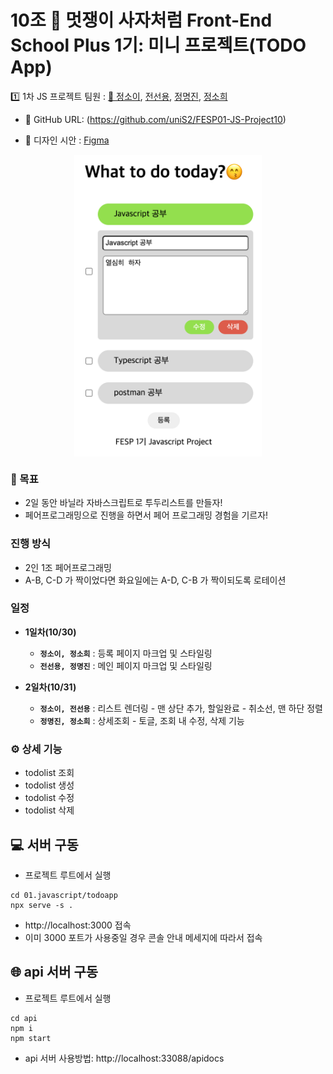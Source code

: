 # 10조 🦁 멋쟁이 사자처럼 Front-End School Plus 1기: 미니 프로젝트(TODO App)

1️⃣ 1차 JS 프로젝트 팀원 : [👑 정소이](https://github.com/uniS2/FESP01-JS-Project10), [전선용](https://github.com/sy0725), [정명진](https://github.com/jungmyungjin), [정소희](https://github.com/haha41)

- 🐼 GitHub URL: (https://github.com/uniS2/FESP01-JS-Project10)

- 🎨 디자인 시안 : [Figma](https://www.figma.com/file/6gI7VgNfHjo6CKSqypsdX2/Untitled?type=design&node-id=0%3A1&mode=design&t=muOah9kJpVhcm727-1)

<img src= ./todo.png alt="프로젝트 결과물" style="display: block; margin: 0 auto; width:300px">

### 🎯 목표

- 2일 동안 바닐라 자바스크립트로 투두리스트를 만들자!
- 페어프로그래밍으로 진행을 하면서 페어 프로그래밍 경험을 기르자!

### 진행 방식

- 2인 1조 페어프로그래밍
- A-B, C-D 가 짝이었다면 화요일에는 A-D, C-B 가 짝이되도록 로테이션

### 일정

- **1일차(10/30)**

  - **`정소이, 정소희`** : 등록 페이지 마크업 및 스타일링
  - **`전선용, 정명진`** : 메인 페이지 마크업 및 스타일링

- **2일차(10/31)**

  - **`정소이, 전선용`** : 리스트 렌더링 - 맨 상단 추가, 할일완료 - 취소선, 맨 하단 정렬
  - **`정명진, 정소희`** : 상세조회 - 토글, 조회 내 수정, 삭제 기능

### ⚙️ 상세 기능

- todolist 조회
- todolist 생성
- todolist 수정
- todolist 삭제

## 💻 서버 구동

- 프로젝트 루트에서 실행

```
cd 01.javascript/todoapp
npx serve -s .
```

- http://localhost:3000 접속
- 이미 3000 포트가 사용중일 경우 콘솔 안내 메세지에 따라서 접속

## 🌐 api 서버 구동

- 프로젝트 루트에서 실행

```
cd api
npm i
npm start
```

- api 서버 사용방법: http://localhost:33088/apidocs
